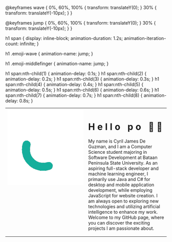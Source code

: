 <!DOCTYPE html>
<html lang="en">
<head>
<meta charset="UTF-8">
<meta name="viewport" content="width=device-width, initial-scale=1.0">
<styles>
  @keyframes wave {
    0%, 60%, 100% {
      transform: translateY(0);
    }
    30% {
      transform: translateY(-10px);
    }
  }

  @keyframes jump {
    0%, 60%, 100% {
      transform: translateY(0);
    }
    30% {
      transform: translateY(-10px);
    }
  }

  h1 span {
    display: inline-block;
    animation-duration: 1.2s;
    animation-iteration-count: infinite;
  }

  h1 .emoji-wave {
    animation-name: jump;
  }

  h1 .emoji-middlefinger {
    animation-name: jump;
  }

  h1 span:nth-child(1) { animation-delay: 0.1s; }
  h1 span:nth-child(2) { animation-delay: 0.2s; }
  h1 span:nth-child(3) { animation-delay: 0.3s; }
  h1 span:nth-child(4) { animation-delay: 0.4s; }
  h1 span:nth-child(5) { animation-delay: 0.5s; }
  h1 span:nth-child(6) { animation-delay: 0.6s; }
  h1 span:nth-child(7) { animation-delay: 0.7s; }
  h1 span:nth-child(8) { animation-delay: 0.8s; }
</styles>
</head>
<body>
  <div align="center">
    <table>
      <tr>
        <td valign="top" width="50%">
          <img src="https://github.com/Quinchy/Quinchy/blob/main/QuinchY.gif" alt="animated" width="100%" />
        </td>
        <td valign="top" width="50%">
          <h1>
            <span>H</span>
            <span>e</span>
            <span>l</span>
            <span>l</span>
            <span>o</span>
            <span>&nbsp;</span>
            <span>p</span>
            <span>o</span>
            <span>&nbsp;</span>
            <span class="emoji-wave">👋</span>
            <span class="emoji-middlefinger">🖕</span>
          </h1>
          <p>
            My name is Cyril James De Guzman, and I am a Computer Science student majoring in Software Development at Bataan Peninsula State University. As an aspiring full-stack developer and machine learning engineer, I primarily use Java and C# for desktop and mobile application development, while employing JavaScript for website creation. I am always open to exploring new technologies and utilizing artificial intelligence to enhance my work. Welcome to my GitHub page, where you can discover the exciting projects I am passionate about.
          </p>
        </td>
      </tr>
    </table>
  </div>
</body>
</html>
